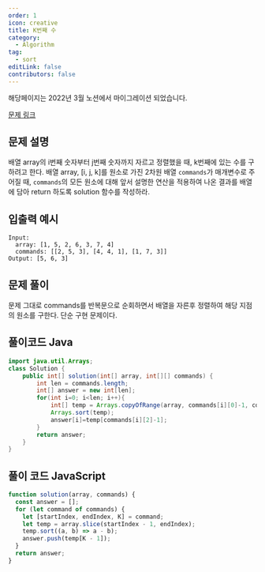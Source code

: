 ```yaml
---
order: 1
icon: creative
title: K번째 수
category:
  - Algorithm
tag:
  - sort
editLink: false
contributors: false
---
```


해당페이지는 2022년 3월 노션에서 마이그레이션 되었습니다.

[문제 링크](https://programmers.co.kr/learn/courses/30/lessons/42748)

## 문제 설명

배열 array의 i번째 숫자부터 j번째 숫자까지 자르고 정렬했을 때, k번째에 있는 수를 구하려고 한다.
배열 array, [i, j, k]를 원소로 가진 2차원 배열 `commands`가 매개변수로 주어질 때, `commands`의 모든 원소에 대해 앞서 설명한 연산을 적용하여 나온 결과를 배열에 담아
return 하도록 solution 함수를 작성하라.

## 입출력 예시

```
Input:
  array: [1, 5, 2, 6, 3, 7, 4]
  commands: [[2, 5, 3], [4, 4, 1], [1, 7, 3]]
Output: [5, 6, 3]
```

## 문제 풀이

문제 그대로 commands를 반복문으로 순회하면서 배열을 자른후 정렬하여 해당 지점의 원소를 구한다. 단순 구현 문제이다.

## 풀이코드 Java

```java
import java.util.Arrays;
class Solution {
    public int[] solution(int[] array, int[][] commands) {
        int len = commands.length;
        int[] answer = new int[len];
        for(int i=0; i<len; i++){
            int[] temp = Arrays.copyOfRange(array, commands[i][0]-1, commands[i][1]);
            Arrays.sort(temp);
            answer[i]=temp[commands[i][2]-1];
        }
        return answer;
    }
}
```

## 풀이 코드 JavaScript

```js
function solution(array, commands) {
  const answer = [];
  for (let command of commands) {
    let [startIndex, endIndex, K] = command;
    let temp = array.slice(startIndex - 1, endIndex);
    temp.sort((a, b) => a - b);
    answer.push(temp[K - 1]);
  }
  return answer;
}
```
